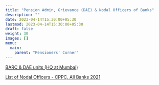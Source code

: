 ```yaml
---
title: "Pension Admin, Grievance (DAE) & Nodal Officers of Banks"
description: ""
date: 2023-04-14T15:30:00+05:30
lastmod: 2023-04-14T15:30:00+05:30
draft: false
weight: 30
images: []
menu:
  main:
    parent: "Pensioners' Corner"
---
```


[BARC & DAE units (HQ at Mumbai)](/images/pension/14.A.%20%20%20Details%20of%20Contacts%20dealing%20with%20Pension%20Matters%20of%20DAE%20units%20having%20Head%20Quarters%20at%20Mumbai.pdf)

[List of Nodal Officers - CPPC, All Banks 2021](pdf/list-of-nodal-officer.pdf)
